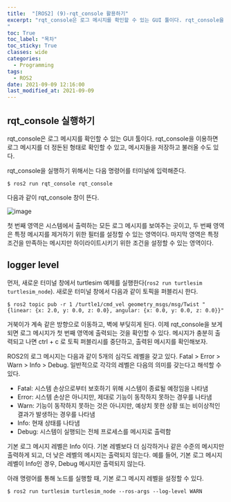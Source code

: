 ```yaml
---
title:  "[ROS2] (9)-rqt_console 활용하기"
excerpt: "rqt_console은 로그 메시지를 확인할 수 있는 GUI 툴이다. rqt_console을 이용하면 로그 메시지를 더 정돈된 형태로 확인할 수 있고, 메시지들을 저장하고 불러올 수도 있다.
"
toc: True
toc_label: "목차"
toc_sticky: True
classes: wide
categories:
  - Programming
tags:
  - ROS2
date: 2021-09-09 12:16:00
last_modified_at: 2021-09-09
---
```


## rqt_console 실행하기
rqt_console은 로그 메시지를 확인할 수 있는 GUI 툴이다. rqt_console을 이용하면 로그 메시지를 더 정돈된 형태로 확인할 수 있고, 메시지들을 저장하고 불러올 수도 있다.

rqt_console을 실행하기 위해서는 다음 명령어를 터미널에 입력해준다.

```
$ ros2 run rqt_console rqt_console
```

다음과 같이 rqt_console 창이 뜬다.

<img src="{{ site.url }}{{ site.baseurl }}/assets/images/2021-09-09-[ROS2]_(9)-rqt_console_활용하기/rqt_console.png" alt="image">

첫 번째 영역은 시스템에서 출력하는 모든 로그 메시지를 보여주는 곳이고, 두 번째 영역은 특정 메시지를 제거하기 위한 필터를 설정할 수 있는 영역이다. 마지막 영역은 특정 조건을 만족하는 메시지만 하이라이트시키기 위한 조건을 설정할 수 있는 영역이다.

## logger level
먼저, 새로운 터미널 창에서 turtlesim 예제를 실행한다(`ros2 run turtlesim turtlesim_node`). 새로운 터미널 창에서 다음과 같이 토픽을 퍼블리시 한다.

```
$ ros2 topic pub -r 1 /turtle1/cmd_vel geometry_msgs/msg/Twist "{linear: {x: 2.0, y: 0.0, z: 0.0}, angular: {x: 0.0, y: 0.0, z: 0.0}}"
```

거북이가 계속 같은 방향으로 이동하고, 벽에 부딪히게 된다. 이제 rqt_console을 보게 되면 로그 메시지가 첫 번째 영역에 출력되는 것을 확인할 수 있다. 메시지가 충분히 출력되고 나면 ctrl + c 로 토픽 퍼블리시를 중단하고, 출력된 메시지를 확인해보자.

ROS2의 로그 메시지는 다음과 같이 5개의 심각도 레벨을 갖고 있다. Fatal > Error > Warn > Info > Debug. 일반적으로 각각의 레벨은 다음의 의미를 갖는다고 해석할 수 있다.

- Fatal: 시스템 손상으로부터 보호하기 위해 시스템이 종료될 예정임을 나타냄
- Error: 시스템 손상은 아니지만, 제대로 기능이 동작하지 못하는 경우를 나타냄
- Warn: 기능이 동작하지 못하는 것은 아니지만, 예상치 못한 상황 또는 비이상적인 결과가 발생하는 경우를 나타냄
- Info: 현재 상태를 나타냄
- Debug: 시스템이 실행되는 전체 프로세스를 메시지로 출력함

기본 로그 메시지 레벨은 Info 이다. 기본 레벨보다 더 심각하거나 같은 수준의 메시지만 출력하게 되고, 더 낮은 레벨의 메시지는 출력되지 않는다. 예를 들어, 기본 로그 메시지 레벨이 Info인 경우, Debug 메시지만 출력되지 않는다.

아래 명령어를 통해 노드를 실행할 때, 기본 로그 메시지 레벨을 설정할 수 있다.

```
$ ros2 run turtlesim turtlesim_node --ros-args --log-level WARN
```

